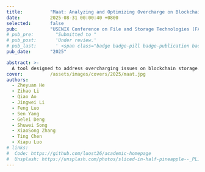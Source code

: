```yaml
---
title:          "Maat: Analyzing and Optimizing Overcharge on Blockchain Storage"
date:           2025-08-31 00:00:40 +0800
selected:       false
pub:            "USENIX Conference on File and Storage Technologies (FAST)"
# pub_pre:        "Submitted to "
# pub_post:       'Under review.'
# pub_last:       ' <span class="badge badge-pill badge-publication badge-success">Spotlight</span>'
pub_date:       "2025"

abstract: >-
  A tool designed to address overcharging issues on blockchain storage.
cover:          /assets/images/covers/2025/maat.jpg
authors:
  - Zheyuan He
  - Zihao Li
  - Qiao Ao
  - Jingwei Li
  - Feng Luo
  - Sen Yang
  - Gelei Deng
  - Shuwei Song
  - XiaoSong Zhang
  - Ting Chen
  - Xiapu Luo
# links:
#  Code: https://github.com/luost26/academic-homepage
#  Unsplash: https://unsplash.com/photos/sliced-in-half-pineapple--_PLJZmHZzk
---
```

